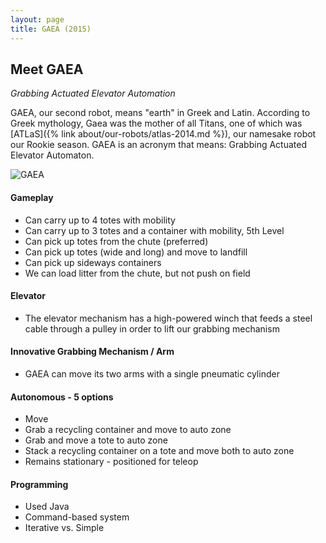 ```yaml
---
layout: page
title: GAEA (2015)
---
```


## Meet GAEA
_Grabbing Actuated Elevator Automation_

GAEA, our second robot, means "earth" in Greek and Latin. According to Greek mythology, Gaea was the mother of all Titans, one of which was [ATLaS]({% link about/our-robots/atlas-2014.md %}), our namesake robot our Rookie season. GAEA is an acronym that means: Grabbing Actuated Elevator Automaton.

<img src="{{ site.baseurl }}{% link assets/images/2015/gaea.jpg %}" alt="GAEA"/>

#### Gameplay
- Can carry up to 4 totes with mobility
- Can carry up to 3 totes and a container with mobility, 5th Level
- Can pick up totes from the chute (preferred)
- Can pick up totes (wide and long) and move to landfill
- Can pick up sideways containers
- We can load litter from the chute, but not push on field

#### Elevator
- The elevator mechanism has a high-powered winch that feeds a steel cable through a pulley in order to lift our grabbing mechanism

#### Innovative Grabbing Mechanism / Arm
- GAEA can move its two arms with a single pneumatic cylinder

#### Autonomous - 5 options
- Move
- Grab a recycling container and move to auto zone
- Grab and move a tote to auto zone
- Stack a recycling container on a tote and move both to auto zone
- Remains stationary - positioned for teleop

#### Programming
- Used Java
- Command-based system
- Iterative vs. Simple

